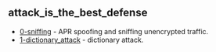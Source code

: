 ## attack_is_the_best_defense

* [0-sniffing]() - APR spoofing and sniffing unencrypted traffic.
* [1-dictionary_attack]() - dictionary attack.
